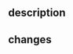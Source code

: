 ## description
<!-- plase give detail description -->

## changes
<!-- give detailed changes and explanation -->